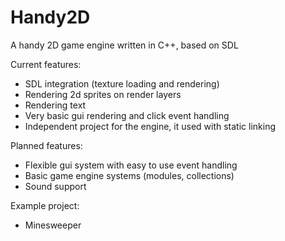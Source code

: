# Handy2D
A handy 2D game engine written in C++, based on SDL

Current features:
- SDL integration (texture loading and rendering)
- Rendering 2d sprites on render layers
- Rendering text
- Very basic gui rendering and click event handling
- Independent project for the engine, it used with static linking

Planned features:
- Flexible gui system with easy to use event handling
- Basic game engine systems (modules, collections)
- Sound support

Example project:
- Minesweeper
